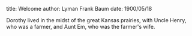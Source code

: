 title: Welcome
author: Lyman Frank Baum
date: 1900/05/18

Dorothy lived in the midst of the great Kansas prairies, with Uncle Henry, 
who was a farmer, and Aunt Em, who was the farmer's wife.


